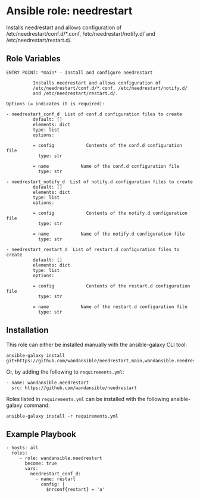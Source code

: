 Ansible role: needrestart
=========================

Installs needrestart and allows configuration of
/etc/needrestart/conf.d/*.conf, /etc/needrestart/notify.d/ and /etc/needrestart/restart.d/.

Role Variables
--------------

```
ENTRY POINT: *main* - Install and configure needrestart

          Installs needrestart and allows configuration of
          /etc/needrestart/conf.d/*.conf, /etc/needrestart/notify.d/
          and /etc/needrestart/restart.d/.

Options (= indicates it is required):

- needrestart_conf_d  List of conf.d configuration files to create
          default: []
          elements: dict
          type: list
          options:

          = config            Contents of the conf.d configuration file
            type: str

          = name            Name of the conf.d configuration file
            type: str

- needrestart_notify_d  List of notify.d configuration files to create
          default: []
          elements: dict
          type: list
          options:

          = config            Contents of the notify.d configuration file
            type: str

          = name            Name of the notify.d configuration file
            type: str

- needrestart_restart_d  List of restart.d configuration files to create
          default: []
          elements: dict
          type: list
          options:

          = config            Contents of the restart.d configuration file
            type: str

          = name            Name of the restart.d configuration file
            type: str
```

Installation
------------

This role can either be installed manually with the ansible-galaxy CLI tool:

    ansible-galaxy install git+https://github.com/wandansible/needrestart,main,wandansible.needrestart
     
Or, by adding the following to `requirements.yml`:

    - name: wandansible.needrestart
      src: https://github.com/wandansible/needrestart

Roles listed in `requirements.yml` can be installed with the following ansible-galaxy command:

    ansible-galaxy install -r requirements.yml

Example Playbook
----------------

    - hosts: all
      roles:
         - role: wandansible.needrestart
           become: true
           vars:
             needrestart_conf_d:
               - name: restart
                 config: |
                   $nrconf{restart} = 'a'
